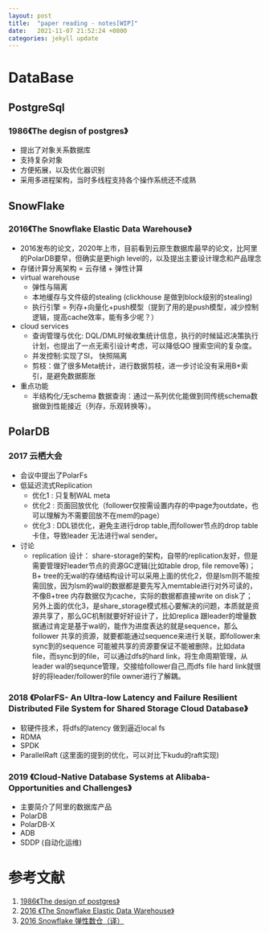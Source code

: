 ```yaml
---
layout: post
title:  "paper reading - notes[WIP]"
date:   2021-11-07 21:52:24 +0800
categories: jekyll update
---
```


# DataBase

## PostgreSql

### 1986《The degisn of postgres》
* 提出了对象关系数据库
* 支持复杂对象
* 方便拓展，以及优化器识别
* 采用多进程架构，当时多线程支持各个操作系统还不成熟

## SnowFlake

### 2016《The Snowflake Elastic Data Warehouse》
* 2016发布的论文，2020年上市，目前看到云原生数据库最早的论文，比阿里的PolarDB要早，但确实是更high level的，以及提出主要设计理念和产品理念
* 存储计算分离架构 = 云存储 + 弹性计算
* virtual warehouse
  * 弹性与隔离
  * 本地缓存与文件级的stealing (clickhouse 是做到block级别的stealing)
  * 执行引擎 = 列存+向量化+push模型（提到了用的是push模型，减少控制逻辑，提高cache效率，能有多少呢？）
* cloud services
  * 查询管理与优化: DQL/DML时候收集统计信息，执行的时候延迟决策执行计划，也提出了一点无索引设计考虑，可以降低QO 搜索空间的复杂度。
  * 并发控制:实现了SI， 快照隔离
  * 剪枝：做了很多Meta统计，进行数据剪枝，进一步讨论没有采用B+索引，是避免数据膨胀
* 重点功能
  * 半结构化/无schema 数据查询：通过一系列优化能做到同传统schema数据做到性能接近（列存，乐观转换等）。

## PolarDB

### 2017 云栖大会
* 会议中提出了PolarFs
* 低延迟流式Replication 
  * 优化1 : 只复制WAL meta
  * 优化2 : 页面回放优化（follower仅按需设置内存的中page为outdate，也可以理解为不需要回放不在mem的page） 
  * 优化3 : DDL锁优化，避免主进行drop table,而follower节点的drop table卡住，导致leader 无法进行wal sender。  
* 讨论
  * replication 设计： share-storage的架构，自带的replication友好，但是需要管理好leader节点的资源GC逻辑(比如table drop, file remove等)； B+ tree的无wal的存储结构设计可以采用上面的优化2，但是lsm则不能按需回放，因为lsm的wal的数据都是要先写入memtable进行对外可读的，不像B+tree 内存数据仅为cache，实际的数据都直接write on disk了； 另外上面的优化3，是share_storage模式核心要解决的问题，本质就是资源共享了，那么GC机制就要好好设计了，比如replica 跟leader的增量数据通过肯定是基于wal的，能作为进度表达的就是sequence，那么follower 共享的资源，就要都能通过sequence来进行关联，即follower未sync到的sequence 可能被共享的资源要保证不能被删除，比如data file，而sync到的file，可以通过dfs的hard link，将生命周期管理，从leader wal的sequnce管理，交接给follower自己,而dfs file hard link就很好的将leader/follower的file owner进行了解耦。
  
### 2018 《PolarFS- An Ultra-low Latency and Failure Resilient Distributed File System for Shared Storage Cloud Database》
* 软硬件技术，将dfs的latency 做到逼近local fs
* RDMA 
* SPDK
* ParallelRaft (这里面的提到的优化，可以对比下kudu的raft实现)

### 2019 《Cloud-Native Database Systems at Alibaba- Opportunities and Challenges》
* 主要简介了阿里的数据库产品
* PolarDB
* PolarDB-X
* ADB
* SDDP (自动化运维)

# 参考文献

1. [ 1986《The design of postgres》][The design of postgres]
2. [ 2016 《The Snowflake Elastic Data Warehouse》][Snowflake]
3. [2016 Snowflake 弹性数仓（译）][Snowflake chinese]

[The design of postgres]:http://db.cs.berkeley.edu/papers/ERL-M87-06.pdf
[Snowflake]:https://www.snowflake.com/wp-content/uploads/2019/06/Snowflake_SIGMOD.pdf
[Snowflake chinese]:https://zhuanlan.zhihu.com/p/357862897
